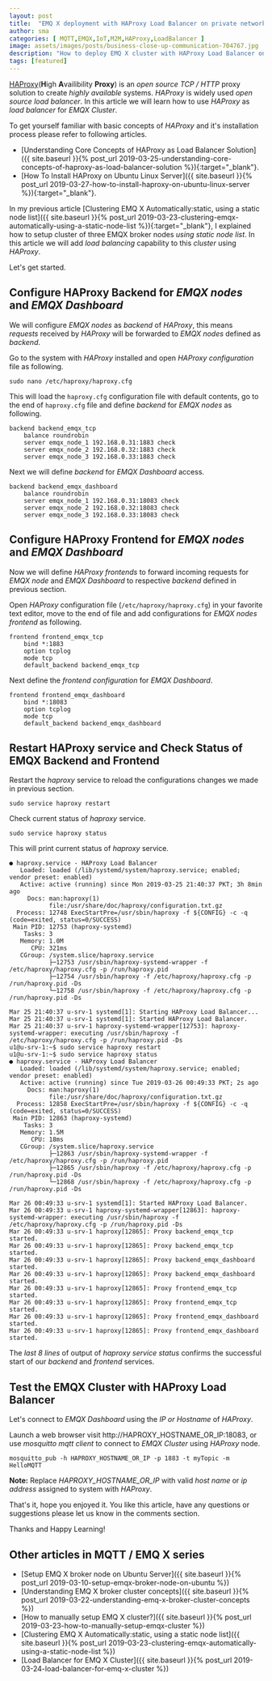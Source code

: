 ```yaml
---
layout: post
title:  "EMQ X deployment with HAProxy Load Balancer on private network"
author: sma
categories: [ MQTT,EMQX,IoT,M2M,HAProxy,LoadBalancer ]
image: assets/images/posts/business-close-up-communication-704767.jpg
description: "How to deploy EMQ X cluster with HAProxy Load Balancer on private network?"
tags: [featured]
---
```


[HAProxy](http://www.haproxy.org)(**H**igh **A**vailibility **Proxy**) is an *open source* *TCP / HTTP* proxy solution to create *highly available* systems. *HAProxy* is widely used *open source* *load balancer*. In this article we will learn how to use *HAProxy* as *load balancer* for *EMQX Cluster*.

To get yourself familiar with basic concepts of *HAProxy* and it's installation process please refer to following articles.

- [Understanding Core Concepts of HAProxy as Load Balancer Solution]({{ site.baseurl }}{% post_url 2019-03-25-understanding-core-concepts-of-haproxy-as-load-balancer-solution %}){:target="_blank"}.
- [How To Install HAProxy on Ubuntu Linux Server]({{ site.baseurl }}{% post_url 2019-03-27-how-to-install-haproxy-on-ubuntu-linux-server %}){:target="_blank"}.

In my previous article [Clustering EMQ X Automatically:static, using a static node list]({{ site.baseurl }}{% post_url 2019-03-23-clustering-emqx-automatically-using-a-static-node-list %}){:target="_blank"}, I explained how to setup cluster of three EMQX broker nodes *using static node list*. In this article we will add *load balancing* capability to this *cluster* using *HAProxy*. 

Let's get started.

## Configure HAProxy Backend for *EMQX nodes* and *EMQX Dashboard*

We will configure *EMQX nodes* as *backend* of *HAProxy*, this means *requests* received by *HAProxy* will be forwarded to *EMQX nodes* defined as *backend*.

Go to the system with *HAProxy* installed and open *HAProxy configuration* file as following.

```
sudo nano /etc/haproxy/haproxy.cfg 
```

This will load the `haproxy.cfg` configuration file with default contents, go to the end of `haproxy.cfg` file and define *backend* for *EMQX nodes* as following.

```
backend backend_emqx_tcp
    balance roundrobin
    server emqx_node_1 192.168.0.31:1883 check
    server emqx_node_2 192.168.0.32:1883 check
    server emqx_node_3 192.168.0.33:1883 check
```

Next we will define *backend* for *EMQX Dashboard* access.

```
backend backend_emqx_dashboard
    balance roundrobin
    server emqx_node_1 192.168.0.31:18083 check
    server emqx_node_2 192.168.0.32:18083 check
    server emqx_node_3 192.168.0.33:18083 check
```

## Configure HAProxy Frontend for *EMQX nodes* and *EMQX Dashboard*

Now we will define *HAProxy frontends* to forward incoming requests for *EMQX node* and *EMQX Dashboard* to respective *backend* defined in previous section.

Open *HAProxy* configuration file (`/etc/haproxy/haproxy.cfg`) in your favorite text editor, move to the end of file and add configurations for *EMQX nodes frontend* as following. 

```
frontend frontend_emqx_tcp
    bind *:1883
    option tcplog
    mode tcp
    default_backend backend_emqx_tcp
```

Next define the *frontend configuration* for *EMQX Dashboard*.

```
frontend frontend_emqx_dashboard
    bind *:18083
    option tcplog
    mode tcp
    default_backend backend_emqx_dashboard
```

## Restart HAProxy service and Check Status of EMQX Backend and Frontend

Restart the *haproxy* service to reload the configurations changes we made in previous section.

```
sudo service haproxy restart
```

Check current status of *haproxy* service.

```
sudo service haproxy status
```

This will print current status of *haproxy* service.

```
● haproxy.service - HAProxy Load Balancer
   Loaded: loaded (/lib/systemd/system/haproxy.service; enabled; vendor preset: enabled)
   Active: active (running) since Mon 2019-03-25 21:40:37 PKT; 3h 8min ago
     Docs: man:haproxy(1)
           file:/usr/share/doc/haproxy/configuration.txt.gz
  Process: 12748 ExecStartPre=/usr/sbin/haproxy -f ${CONFIG} -c -q (code=exited, status=0/SUCCESS)
 Main PID: 12753 (haproxy-systemd)
    Tasks: 3
   Memory: 1.0M
      CPU: 321ms
   CGroup: /system.slice/haproxy.service
           ├─12753 /usr/sbin/haproxy-systemd-wrapper -f /etc/haproxy/haproxy.cfg -p /run/haproxy.pid
           ├─12754 /usr/sbin/haproxy -f /etc/haproxy/haproxy.cfg -p /run/haproxy.pid -Ds
           └─12758 /usr/sbin/haproxy -f /etc/haproxy/haproxy.cfg -p /run/haproxy.pid -Ds

Mar 25 21:40:37 u-srv-1 systemd[1]: Starting HAProxy Load Balancer...
Mar 25 21:40:37 u-srv-1 systemd[1]: Started HAProxy Load Balancer.
Mar 25 21:40:37 u-srv-1 haproxy-systemd-wrapper[12753]: haproxy-systemd-wrapper: executing /usr/sbin/haproxy -f /etc/haproxy/haproxy.cfg -p /run/haproxy.pid -Ds
u1@u-srv-1:~$ sudo service haproxy restart
u1@u-srv-1:~$ sudo service haproxy status
● haproxy.service - HAProxy Load Balancer
   Loaded: loaded (/lib/systemd/system/haproxy.service; enabled; vendor preset: enabled)
   Active: active (running) since Tue 2019-03-26 00:49:33 PKT; 2s ago
     Docs: man:haproxy(1)
           file:/usr/share/doc/haproxy/configuration.txt.gz
  Process: 12858 ExecStartPre=/usr/sbin/haproxy -f ${CONFIG} -c -q (code=exited, status=0/SUCCESS)
 Main PID: 12863 (haproxy-systemd)
    Tasks: 3
   Memory: 1.5M
      CPU: 18ms
   CGroup: /system.slice/haproxy.service
           ├─12863 /usr/sbin/haproxy-systemd-wrapper -f /etc/haproxy/haproxy.cfg -p /run/haproxy.pid
           ├─12865 /usr/sbin/haproxy -f /etc/haproxy/haproxy.cfg -p /run/haproxy.pid -Ds
           └─12868 /usr/sbin/haproxy -f /etc/haproxy/haproxy.cfg -p /run/haproxy.pid -Ds

Mar 26 00:49:33 u-srv-1 systemd[1]: Started HAProxy Load Balancer.
Mar 26 00:49:33 u-srv-1 haproxy-systemd-wrapper[12863]: haproxy-systemd-wrapper: executing /usr/sbin/haproxy -f /etc/haproxy/haproxy.cfg -p /run/haproxy.pid -Ds
Mar 26 00:49:33 u-srv-1 haproxy[12865]: Proxy backend_emqx_tcp started.
Mar 26 00:49:33 u-srv-1 haproxy[12865]: Proxy backend_emqx_tcp started.
Mar 26 00:49:33 u-srv-1 haproxy[12865]: Proxy backend_emqx_dashboard started.
Mar 26 00:49:33 u-srv-1 haproxy[12865]: Proxy backend_emqx_dashboard started.
Mar 26 00:49:33 u-srv-1 haproxy[12865]: Proxy frontend_emqx_tcp started.
Mar 26 00:49:33 u-srv-1 haproxy[12865]: Proxy frontend_emqx_tcp started.
Mar 26 00:49:33 u-srv-1 haproxy[12865]: Proxy frontend_emqx_dashboard started.
Mar 26 00:49:33 u-srv-1 haproxy[12865]: Proxy frontend_emqx_dashboard started.
```
The *last 8 lines* of output of *haproxy service status* confirms the successful start of our *backend* and *frontend* services.

## Test the EMQX Cluster with HAProxy Load Balancer

Let's connect to *EMQX Dashboard* using the *IP or Hostname* of *HAProxy*.

Launch a web browser visit http://HAPROXY_HOSTNAME_OR_IP:18083, or use *mosquitto mqtt client* to connect to *EMQX Cluster* using *HAProxy* node.

```
mosquitto_pub -h HAPROXY_HOSTNAME_OR_IP -p 1883 -t myTopic -m HelloMQTT
```

**Note:** Replace *HAPROXY_HOSTNAME_OR_IP* with valid *host name* or *ip address* assigned to system with *HAProxy*.

That's it, hope you enjoyed it. You like this article, have any questions or suggestions please let us know in the comments section.

Thanks and Happy Learning!

## Other articles in MQTT / EMQ X  series
- [Setup EMQ X broker node on Ubuntu Server]({{ site.baseurl }}{% post_url 2019-03-10-setup-emqx-broker-node-on-ubuntu %})
- [Understanding EMQ X broker cluster concepts]({{ site.baseurl }}{% post_url 2019-03-22-understanding-emq-x-broker-cluster-concepts %})
- [How to manually setup EMQ X cluster?]({{ site.baseurl }}{% post_url 2019-03-23-how-to-manually-setup-emqx-cluster %})
- [Clustering EMQ X Automatically:static, using a static node list]({{ site.baseurl }}{% post_url 2019-03-23-clustering-emqx-automatically-using-a-static-node-list %})
- [Load Balancer for EMQ X Cluster]({{ site.baseurl }}{% post_url 2019-03-24-load-balancer-for-emq-x-cluster %})
